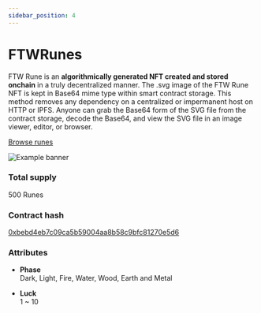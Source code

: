 ```yaml
---
sidebar_position: 4
---
```


# FTWRunes

FTW Rune is an **algorithmically generated NFT created and stored onchain** in a truly decentralized manner. The .svg image of the FTW Rune NFT is kept in Base64 mime type within smart contract storage. This method removes any dependency on a centralized or impermanent host on HTTP or IPFS. Anyone can grab the Base64 form of the SVG file from the contract storage, decode the Base64, and view the SVG file in an image viewer, editor, or browser.

[Browse runes](https://n3nft.mercurialapps.com/ftwrunes)

![Example banner](/img/runes/1.png)

### Total supply

500 Runes

### Contract hash

[0xbebd4eb7c09ca5b59004aa8b58c9bfc81270e5d6](https://explorer.onegate.space/contractinfo/0xbebd4eb7c09ca5b59004aa8b58c9bfc81270e5d6)

### Attributes

- **Phase**<br/>
Dark, Light, Fire, Water, Wood, Earth and Metal

- **Luck**<br/>
1 ~ 10


